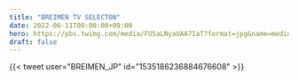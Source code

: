 ```yaml
---
title: "BREIMEN TV SELECTON"
date: 2022-06-11T00:00:00+09:00
hero: https://pbs.twimg.com/media/FU5aLNyaUAA7IaT?format=jpg&name=medium
draft: false
---
```


{{< tweet user="BREIMEN_JP" id="1535186236884676608" >}}
